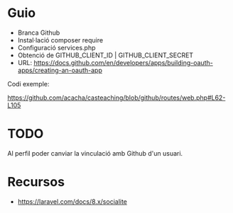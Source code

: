 # Guio

- Branca Github
- Instal·lació composer require
- Configuració services.php
- Obtenció de GITHUB_CLIENT_ID | GITHUB_CLIENT_SECRET
- URL: https://docs.github.com/en/developers/apps/building-oauth-apps/creating-an-oauth-app

Codi exemple:

https://github.com/acacha/casteaching/blob/github/routes/web.php#L62-L105

# TODO

Al perfil poder canviar la vinculació amb Github d'un usuari.

# Recursos
- https://laravel.com/docs/8.x/socialite

